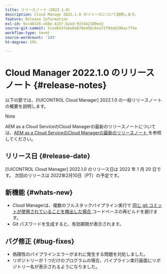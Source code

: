 ```yaml
---
title: リリースノート（2022.1.0）
description: Cloud Manage 2022.1.0 のリリースについて説明します。
feature: Release Information
exl-id: 9cc40326-cb8e-415f-b2ad-937d42189ee3
source-git-commit: 5ced643fabe0a670e456cbea72f9da8196ac774a
workflow-type: tm+mt
source-wordcount: '143'
ht-degree: 19%

---
```


# Cloud Manager 2022.1.0 のリリースノート {#release-notes}

以下の節では、[!UICONTROL Cloud Manager] 2022.1.0 の一般リリースノートの概要を説明します。

>[!NOTE]
>
>AEM as a Cloud ServiceのCloud Managerの最新のリリースノートについては、[AEM as a Cloud ServiceのCloud Managerの最新のリリースノート ](https://experienceleague.adobe.com/en/docs/experience-manager-cloud-service/content/release-notes/cloud-manager/current) を参照してください。

## リリース日 {#release-date}

[!UICONTROL Cloud Manager] 2022.1.0 のリリース日は 2022 年 1 月 20 日です。 次回のリリースは 2022年2月10日（PT）の予定です。

## 新機能 {#whats-new}

* Cloud Managerは、複数のフルスタックパイプライン実行で [ 同じ git コミットが使用されていることを検出した場合 ](/help/getting-started/project-setup.md#build-artifact-reuse) コードベースの再ビルドを避けます。
* Git パスワードを生成すると、有効期限が表示されます。

## バグ修正 {#bug-fixes}

* 偽陽性のパイプラインエラーがまれに発生する問題を対処しました。
* リポジトリーが 1 つだけのプログラムの場合、パイプライン実行画面にリポジトリー名が表示されるようになりました。
